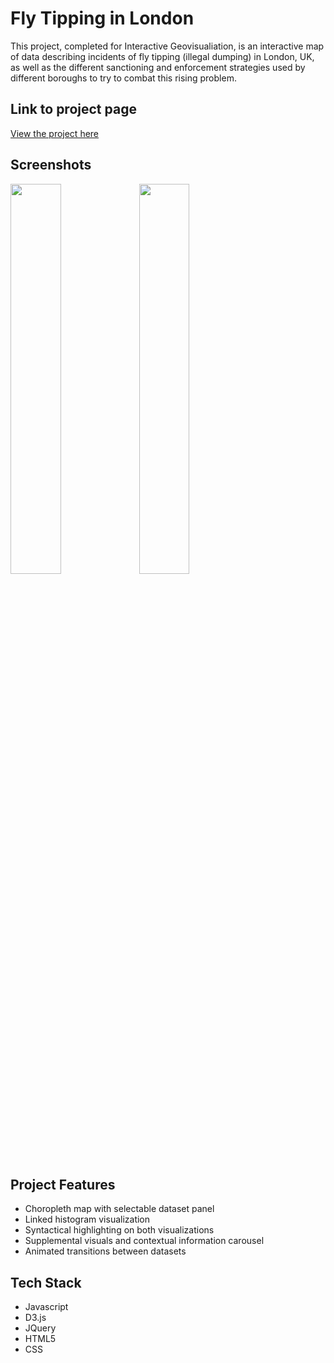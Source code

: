 <h1>Fly Tipping in London</h1>

This project, completed for Interactive Geovisualiation, is an interactive map of data describing incidents of fly tipping (illegal dumping) in London, UK, as well as the different sanctioning and enforcement strategies used by different boroughs to try to combat this rising problem.

<h2>Link to project page</h2>

[View the project here](https://bstrock.github.io/london_flytipping_d3)

<h2>Screenshots</h2>

<img src="https://github.com/bstrock/london_flytipping_d3/blob/6a72c8f16a48507d9aa90f3233af75b69bc22176/img/fly-tipping-screenshot-1.png" width="40%"></img> 
<img src="https://github.com/bstrock/london_flytipping_d3/blob/6a72c8f16a48507d9aa90f3233af75b69bc22176/img/fly-tipping-screenshot-2.png" width="40%"></img>

<h2>Project Features</h2>

* Choropleth map with selectable dataset panel
* Linked histogram visualization
* Syntactical highlighting on both visualizations
* Supplemental visuals and contextual information carousel
* Animated transitions between datasets

<h2>Tech Stack</h2>

* Javascript
* D3.js
* JQuery
* HTML5
* CSS
